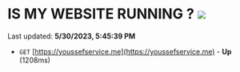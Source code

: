 # IS MY WEBSITE RUNNING ? [![](https://img.shields.io/static/v1?label=Sponsor&message=%E2%9D%A4&logo=GitHub&color=%23fe8e86)](https://github.com/sponsors/<username>)

Last updated: **5/30/2023, 5:45:39 PM**

- `GET` [https://youssefservice.me](https://youssefservice.me) - **Up** (1208ms)
